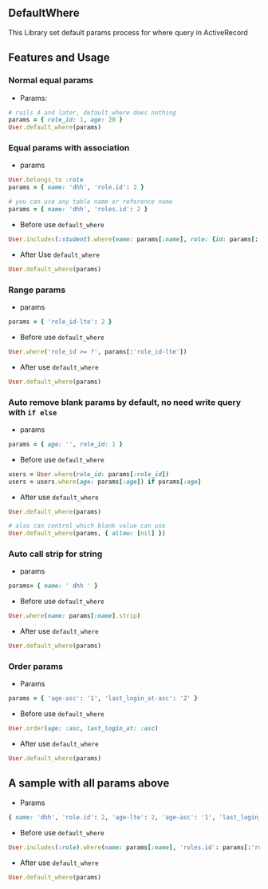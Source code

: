 ## DefaultWhere

This Library set default params process for where query in ActiveRecord

## Features and Usage

### Normal equal params

- Params:

```ruby
# rails 4 and later, default_where does nothing
params = { role_id: 1, age: 20 }
User.default_where(params)
```

### Equal params with association

- params
```ruby
User.belongs_to :role
params = { name: 'dhh', 'role.id': 2 }

# you can use any table name or reference name
params = { name: 'dhh', 'roles.id': 2 }
```
- Before use `default_where`
```ruby
User.includes(:student).where(name: params[:name], role: {id: params[:'role.id']})
```
- After Use `default_where`
```ruby
User.default_where(params)
```

### Range params
- params
```ruby
params = { 'role_id-lte': 2 }
```
- Before use `default_where`
```ruby
User.where('role_id >= ?', params[:'role_id-lte'])
```
- After use `default_where`
```ruby
User.default_where(params)
```

### Auto remove blank params by default, no need write query with `if else`
- params
```ruby
params = { age: '', role_id: 1 }
```

- Before use `default_where`
```ruby
users = User.where(role_id: params[:role_id])
users = users.where(age: params[:age]) if params[:age]
```
- After use `default_where`
```ruby
User.default_where(params)

# also can control which blank value can use
User.default_where(params, { allow: [nil] })
```

### Auto call strip for string 
* params
```ruby
params= { name: ' dhh ' }
```

* Before use `default_where`
```ruby
User.where(name: params[:name].strip)
```

* After use `default_where`
```ruby
User.default_where(params)


```



### Order params
* Params
```ruby
params = { 'age-asc': '1', 'last_login_at-asc': '2' }
```
* Before use `default_where`
```ruby
User.order(age: :asc, last_login_at: :asc)
```
* After use `default_where`
```ruby
User.default_where(params)
```

## A sample with all params above
- Params
```ruby
{ name: 'dhh', 'role.id': 2, 'age-lte': 2, 'age-asc': '1', 'last_login_at-asc': '2' }
```
- Before use `default_where`
```ruby
User.includes(:role).where(name: params[:name], 'roles.id': params[:'role.id']).order(age: :asc, last_login_at: :asc)
```
- After use `default_where`
```ruby
User.default_where(params)
```